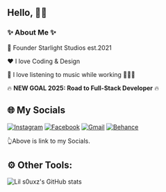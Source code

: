 ## Hello, 🖐🏻


### ✨ About Me ✨

💼 Founder Starlight Studios est.2021

❤️ I love Coding & Design

🎵 I love listening to music while working 👨🏻‍💻

🔥 **NEW GOAL 2025: Road to Full-Stack Developer** 🔥


## 🌐 My Socials
[![Instagram](https://img.shields.io/badge/Instagram-%23E4405F.svg?style=for-the-badge&logo=Instagram&logoColor=white)](https://instagram.com/l1ls0uxz) 
[![Facebook](https://img.shields.io/badge/Facebook-%231877F2.svg?style=for-the-badge&logo=Facebook&logoColor=white)](https://www.facebook.com/l1l.s0uxz/)
[![Gmail](https://img.shields.io/badge/Gmail-D14836?style=for-the-badge&logo=gmail&logoColor=white)](mailto:its.s0ux@gmail.com)
[![Behance](https://img.shields.io/badge/Behance-1769ff?style=for-the-badge&logo=behance&logoColor=white)](https://www.behance.net/lils0uxz)

👆Above is link to my Socials.

## ⚙️ Other Tools:

![Lil s0uxz's GitHub stats](https://github-readme-stats.vercel.app/api?username=lils0uxz&show_icons=true&theme=transparent)


